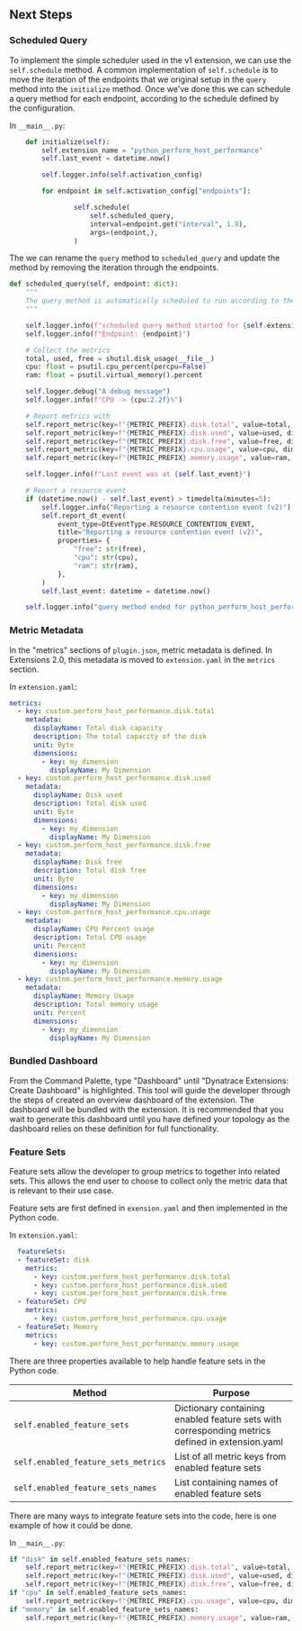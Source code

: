 ## Next Steps

### Scheduled Query

To implement the simple scheduler used in the v1 extension, we can use the `self.schedule` method. A common implementation of `self.schedule` is to move the iteration of the endpoints that we original setup in the `query` method into the `initialize` method. Once we've done this we can schedule a query method for each endpoint, according to the schedule defined by the configuration.

In `__main__.py`:

```python
    def initialize(self):
        self.extension_name = "python_perform_host_performance"
        self.last_event = datetime.now()

        self.logger.info(self.activation_config)

        for endpoint in self.activation_config["endpoints"]:

                self.schedule(
                    self.scheduled_query,
                    interval=endpoint.get("interval", 1.0),
                    args=(endpoint,),
                )
```

The we can rename the `query` method to `scheduled_query` and update the method by removing the iteration through the endpoints.

```python
def scheduled_query(self, endpoint: dict):
    """
    The query method is automatically scheduled to run according to the query interval
    """

    self.logger.info(f"scheduled query method started for {self.extension_name}.")
    self.logger.info(f"Endpoint: {endpoint}")

    # Collect the metrics
    total, used, free = shutil.disk_usage(__file__)
    cpu: float = psutil.cpu_percent(percpu=False)
    ram: float = psutil.virtual_memory().percent

    self.logger.debug("A debug message")
    self.logger.info(f"CPU -> {cpu:2.2f}%")

    # Report metrics with
    self.report_metric(key=f"{METRIC_PREFIX}.disk.total", value=total, dimensions={"my_dimension": "dimension1"})
    self.report_metric(key=f"{METRIC_PREFIX}.disk.used", value=used, dimensions={"my_dimension": "dimension1"})
    self.report_metric(key=f"{METRIC_PREFIX}.disk.free", value=free, dimensions={"my_dimension": "dimension1"})
    self.report_metric(key=f"{METRIC_PREFIX}.cpu.usage", value=cpu, dimensions={"my_dimension": "dimension1"})
    self.report_metric(key=f"{METRIC_PREFIX}.memory.usage", value=ram, dimensions={"my_dimension": "dimension1"})

    self.logger.info(f"Last event was at {self.last_event}")

    # Report a resource event
    if (datetime.now() - self.last_event) > timedelta(minutes=5):
        self.logger.info("Reporting a resource contention event (v2)")
        self.report_dt_event(
            event_type=DtEventType.RESOURCE_CONTENTION_EVENT,
            title="Reporting a resource contention event (v2)",
            properties= {
                "free": str(free),
                "cpu": str(cpu),
                "ram": str(ram),
            },
        )
        self.last_event: datetime = datetime.now()

    self.logger.info("query method ended for python_perform_host_performance.")
```

### Metric Metadata

In the "metrics" sections of `plugin.json`, metric metadata is defined. In Extensions 2.0, this metadata is moved to `extension.yaml` in the `metrics` section. 

In `extension.yaml`:

```yaml
metrics:
  - key: custom.perform_host_performance.disk.total
    metadata:
      displayName: Total disk capacity
      description: The total capacity of the disk
      unit: Byte
      dimensions:
        - key: my_dimension
          displayName: My Dimension
  - key: custom.perform_host_performance.disk.used
    metadata:
      displayName: Disk used
      description: Total disk used
      unit: Byte
      dimensions:
        - key: my_dimension
          displayName: My Dimension
  - key: custom.perform_host_performance.disk.free
    metadata:
      displayName: Disk free
      description: Total disk free
      unit: Byte
      dimensions:
        - key: my_dimension
          displayName: My Dimension
  - key: custom.perform_host_performance.cpu.usage
    metadata:
      displayName: CPU Percent usage
      description: Total CPU usage
      unit: Percent
      dimensions:
        - key: my_dimension
          displayName: My Dimension
  - key: custom.perform_host_performance.memory.usage
    metadata:
      displayName: Memory Usage
      description: Total memory usage
      unit: Percent
      dimensions:
        - key: my_dimension
          displayName: My Dimension
```

### Bundled Dashboard

From the Command Palette, type "Dashboard" until "Dynatrace Extensions: Create Dashboard" is highlighted. This tool will guide the developer through the steps of created an overview dashboard of the extension. The dashboard will be bundled with the extension. It is recommended that you wait to generate this dashboard until you have defined your topology as the dashboard relies on these definition for full functionality.


### Feature Sets

Feature sets allow the developer to group metrics to together into related sets. This allows the end user to choose to collect only the metric data that is relevant to their use case. 

Feature sets are first defined in `exension.yaml` and then implemented in the Python code.

In `extension.yaml`:

```yaml
  featureSets:
  - featureSet: disk
    metrics:
      - key: custom.perform_host_performance.disk.total
      - key: custom.perform_host_performance.disk.used
      - key: custom.perform_host_performance.disk.free
  - featureSet: CPU
    metrics:
      - key: custom.perform_host_performance.cpu.usage
  - featureSet: Memory
    metrics:
      - key: custom.perform_host_performance.memory.usage
```

There are three properties available to help handle feature sets in the Python code.

| Method                              | Purpose                                                                                         |
| ----------------------------------- | ----------------------------------------------------------------------------------------------- |
| `self.enabled_feature_sets`         | Dictionary containing enabled feature sets with corresponding metrics defined in extension.yaml |
| `self.enabled_feature_sets_metrics` | List of all metric keys from enabled feature sets                                               |
| `self.enabled_feature_sets_names`   | List containing names of enabled feature sets                          

There are many ways to integrate feature sets into the code, here is one example of how it could be done.

In `__main__.py`:

```python
if "disk" in self.enabled_feature_sets_names:
    self.report_metric(key=f"{METRIC_PREFIX}.disk.total", value=total, dimensions={"my_dimension": "dimension1"})
    self.report_metric(key=f"{METRIC_PREFIX}.disk.used", value=used, dimensions={"my_dimension": "dimension1"})
    self.report_metric(key=f"{METRIC_PREFIX}.disk.free", value=free, dimensions={"my_dimension": "dimension1"})
if "cpu" in self.enabled_feature_sets_names:
    self.report_metric(key=f"{METRIC_PREFIX}.cpu.usage", value=cpu, dimensions={"my_dimension": "dimension1"})
if "memory" in self.enabled_feature_sets_names:
    self.report_metric(key=f"{METRIC_PREFIX}.memory.usage", value=ram, dimensions={"my_dimension": "dimension1"})
```

